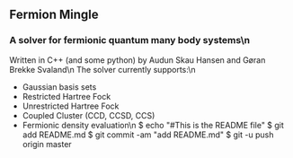 ## Fermion Mingle
### A solver for fermionic quantum many body systems\n
Written in C++ (and some python) by Audun Skau Hansen and Gøran Brekke Svaland\n
The solver currently supports:\n
- Gaussian basis sets
- Restricted Hartree Fock
- Unrestricted Hartree Fock
- Coupled Cluster (CCD, CCSD, CCS)
- Fermionic density evaluation\n
$ echo "#This is the README file"
$ git add README.md
$ git commit -am "add README.md"
$ git -u push origin master
